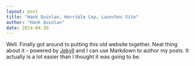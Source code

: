 ```yaml
---
layout: post
title: "Hank Quinlan, Horrible Cop, Launches Site"
author: "Hank Quinlan"
date: 2014-04-30
---
```


Well. Finally got around to putting this old website together. Neat thing about it - powered by [Jekyll](http://jekyllrb.com) and I can use Markdown to author my posts. 
It actually is a lot easier than I thought it was going to be.
